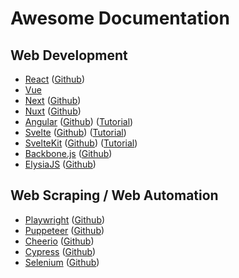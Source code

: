 # Awesome Documentation

## Web Development 

- [React](https://react.dev/reference/react) ([Github](https://github.com/facebook/react))
- [Vue](https://vuejs.org/guide)
- [Next](https://nextjs.org/docs) ([Github](https://github.com/vercel/next.js))
- [Nuxt](https://nuxt.com/docs) ([Github](https://github.com/nuxt/nuxt))
- [Angular](https://angular.dev/overview) ([Github](https://github.com/angular/angular)) ([Tutorial](https://angular.dev/tutorials))
- [Svelte](https://svelte.dev/docs) ([Github](https://github.com/sveltejs/svelte)) ([Tutorial](https://learn.svelte.dev/tutorial))
- [SvelteKit](https://kit.svelte.dev/docs) ([Github](https://github.com/sveltejs/kit)) ([Tutorial](https://learn.svelte.dev/tutorial/introducing-sveltekit))
- [Backbone.js](https://backbonejs.org/) ([Github](https://github.com/jashkenas/backbone))
- [ElysiaJS](https://elysiajs.com/at-glance.html) ([Github](https://github.com/elysiajs/elysia))

## Web Scraping / Web Automation

- [Playwright](https://playwright.dev/docs/intro) ([Github](https://github.com/microsoft/playwright))
- [Puppeteer](https://pptr.dev/docs) ([Github](https://github.com/puppeteer/puppeteer))
- [Cheerio](https://cheerio.js.org/docs) ([Github](https://github.com/cheeriojs/cheerio))
- [Cypress](https://docs.cypress.io/) ([Github](https://github.com/cypress-io/cypress))
- [Selenium](https://www.selenium.dev/documentation) ([Github](https://github.com/SeleniumHQ/selenium))

